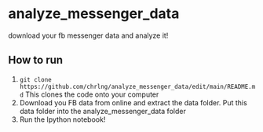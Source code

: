# analyze_messenger_data
download your fb messenger data and analyze it!

## How to run 
1. `git clone https://github.com/chrlng/analyze_messenger_data/edit/main/README.md`
This clones the code onto your computer 
2. Download you FB data from online and extract the data folder. Put this data folder into the analyze_messenger_data folder
3. Run the Ipython notebook!


